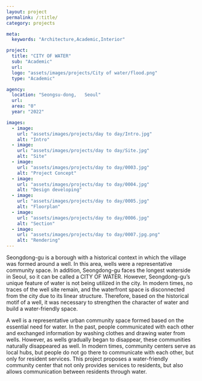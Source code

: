 ```yaml
---
layout: project
permalink: /:title/
category: projects

meta:
  keywords: "Architecture,Academic,Interior"

project:
  title: "CITY OF WATER"
  sub: "Academic"
  url: 
  logo: "assets/images/projects/City of water/flood.png"
  type: "Academic"

agency:
  location: "Seongsu-dong,   Seoul"
  url: 
  area: "0"
  year: "2022"

images:
  - image:
    url: "assets/images/projects/day to day/Intro.jpg"
    alt: "Intro"
  - image:
    url: "assets/images/projects/day to day/Site.jpg"
    alt: "Site"
  - image:
    url: "assets/images/projects/day to day/0003.jpg"
    alt: "Project Concept"
  - image:
    url: "assets/images/projects/day to day/0004.jpg"
    alt: "Design developing"
  - image:
    url: "assets/images/projects/day to day/0005.jpg"
    alt: "Floorplan"
  - image:
    url: "assets/images/projects/day to day/0006.jpg"
    alt: "Section"
  - image:
    url: "assets/images/projects/day to day/0007.jpg.png"
    alt: "Rendering"
---
```

<p>Seongdong-gu is a borough with a historical context in which the village was formed around a well. In this area, wells were a representative community space. In addition, Seongdong-gu faces the longest waterside in Seoul, so it can be called a CITY OF WATER. However, Seongdong-gu’s unique feature of water is not being utilized in the city. In modern times, no traces of the well site remain, and the waterfront space is disconnected from the city due to its linear structure. Therefore, based on the historical motif of a well, it was necessary to strengthen the character of water and build a water-friendly space. 

A well is a representative urban community space formed based on the essential need for water. In the past, people communicated with each other and exchanged information by washing clothes and drawing water from wells. However, as wells gradually began to disappear, these communities naturally disappeared as well. In modern times, community centers serve as local hubs, but people do not go there to communicate with each other, but only for resident services. This project proposes a water-friendly community center that not only provides services to residents, but also allows communication between residents through water.</p>

